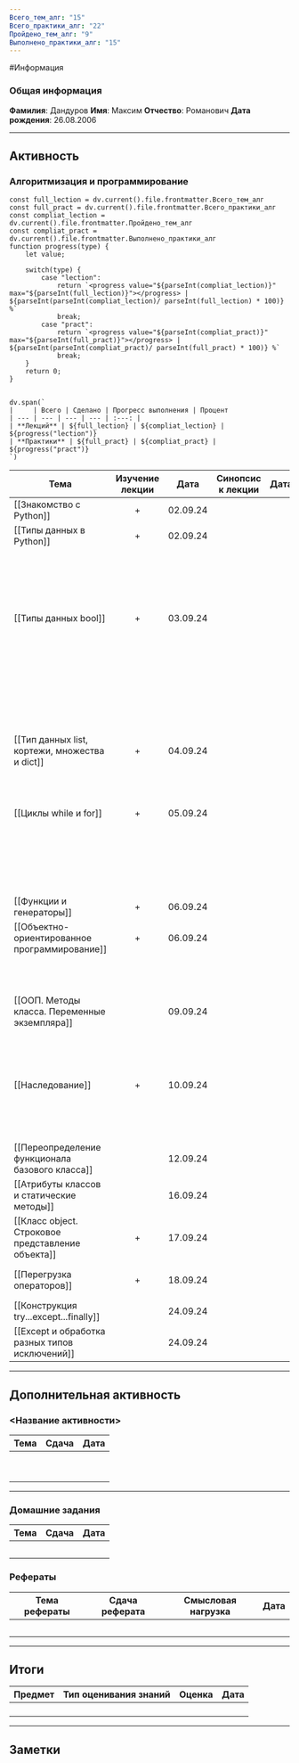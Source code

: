 ```yaml
---
Всего_тем_алг: "15"
Всего_практики_алг: "22"
Пройдено_тем_алг: "9"
Выполнено_практики_алг: "15"
---
```

#Информация
### Общая информация

**Фамилия**: Дандуров
**Имя**: Максим
**Отчество**: Романович
**Дата рождения**: 26.08.2006

---
## Активность
###  Алгоритмизация и программирование

```dataviewjs
const full_lection = dv.current().file.frontmatter.Всего_тем_алг
const full_pract = dv.current().file.frontmatter.Всего_практики_алг
const compliat_lection = dv.current().file.frontmatter.Пройдено_тем_алг
const compliat_pract = dv.current().file.frontmatter.Выполнено_практики_алг
function progress(type) {
    let value;
    
    switch(type) {
        case "lection": 
			return `<progress value="${parseInt(compliat_lection)}" max="${parseInt(full_lection)}"></progress> | ${parseInt(parseInt(compliat_lection)/ parseInt(full_lection) * 100)} %`
            break;
        case "pract":
			return `<progress value="${parseInt(compliat_pract)}" max="${parseInt(full_pract)}"></progress> | ${parseInt(parseInt(compliat_pract)/ parseInt(full_pract) * 100)} %`
            break;
    }
    return 0;
}


dv.span(`
|     | Всего | Сделано | Прогресс выполнения | Процент 
| --- | --- | --- | --- | :---: |
| **Лекций** | ${full_lection} | ${compliat_lection} | ${progress("lection")}
| **Практики** | ${full_pract} | ${compliat_pract} | ${progress("pract")}
`)
```

| Тема                                              | Изучение лекции | Дата     | Синопсис к лекции | Дата |                            Практика                            | Дата     |
| ------------------------------------------------- | :-------------: | -------- | :---------------: | ---- | :------------------------------------------------------------: | -------- |
| [[Знакомство с Python]]                           |        +        | 02.09.24 |                   |      |                    [[Задание. Калькулятор]]                    | 02.09.24 |
| [[Типы данных в Python]]                          |        +        | 02.09.24 |                   |      |                   [[Задание. Запись строк]]                    | 02.09.24 |
|                                                   |                 |          |                   |      |                   [[Задание. Вывод строки]]                    | 02.09.24 |
|                                                   |                 |          |                   |      |                [[Задание. Работа со строками]]                 | 04.09.24 |
| [[Типы данных bool]]                              |        +        | 03.09.24 |                   |      |              [[Задание. Условная конструкция if]]              | 03.04.24 |
|                                                   |                 |          |                   |      | [[Задание. Условная конструкция if с дополнительными блоками]] | 03.04.24 |
|                                                   |                 |          |                   |      |                [[Задание. Тернарные операторы]]                | 03.04.24 |
| [[Тип данных list, кортежи, множества и dict]]    |        +        | 04.09.24 |                   |      |                   [[Задание. Методы списка]]                   | 05.09.24 |
|                                                   |                 |          |                   |      |                      [[Задание. Словари]]                      | 05.09.24 |
| [[Циклы while и for]]                             |        +        | 05.09.24 |                   |      |                [[Задание. Квадрат целых чисел]]                | 05.09.24 |
|                                                   |                 |          |                   |      |                     [[Задание. Цикл for]]                      | 05.09.24 |
|                                                   |                 |          |                   |      |               [[Задание. Сумма квадратов чисел]]               | 05.09.24 |
| [[Функции и генераторы]]                          |        +        | 06.09.24 |                   |      |                  [[Задание. Первая функция]]                   | 12.09.24 |
| [[Объектно-ориентированное программирование]]     |        +        | 06.09.24 |                   |      |              [[Задание. Создание первого класса]]              |          |
|                                                   |                 |          |                   |      |                [[Задание. Создание класса ООП]]                |          |
| [[ООП. Методы класса. Переменные экземпляра]]     |                 | 09.09.24 |                   |      |             [[Задание. Улучшение первого класса]]              |          |
|                                                   |                 |          |                   |      |                 [[Задание. Интернет-магазин]]                  |          |
| [[Наследование]]                                  |        +        | 10.09.24 |                   |      |                [[Задание. Наследование класса]]                | 13.09.24 |
|                                                   |                 |          |                   |      |            [[Задание. Множественное наследование]]             |          |
| [[Переопределение функционала базового класса]]   |                 | 12.09.24 |                   |      |              [[Задание. Переопределение класса]]               |          |
| [[Атрибуты классов и статические методы]]         |                 | 16.09.24 |                   |      |                                                                |          |
| [[Класс object. Строковое представление объекта]] |        +        | 17.09.24 |                   |      |                                                                | 17.09.24 |
| [[Перегрузка операторов]]                         |        +        | 18.09.24 |                   |      |               [[Задание. Перегрузка операторов]]               | 19.09.24 |
| [[Конструкция try...except...finally]]            |                 | 24.09.24 |                   |      |                                                                |          |
| [[Except и обработка разных типов исключений]]    |                 | 24.09.24 |                   |      |                [[Задание. Создание исключений]]                |          |

---
## Дополнительная активность

### <Название активности>

| Тема | Сдача | Дата |
| ---- | :---: | :--: |
|      |       |      |
|      |       |      |
|      |       |      |
|      |       |      |
|      |       |      |
|      |       |      |
|      |       |      |
|      |       |      |
|      |       |      |

---
### Домашние задания 

| Тема | Сдача | Дата |
| ---- | :---: | ---- |
|      |       |      |
|      |       |      |
|      |       |      |
|      |       |      |
|      |       |      |

### Рефераты

| Тема рефераты | Сдача реферата | Смысловая нагрузка | Дата |
| ------------- | :------------: | :----------------: | :--: |
|               |                |                    |      |
|               |                |                    |      |
|               |                |                    |      |
|               |                |                    |      |
|               |                |                    |      |

---
## Итоги

| Предмет | Тип оценивания знаний | Оценка | Дата |
| ------- | :-------------------: | :----: | :--: |
|         |                       |        |      |
|         |                       |        |      |
|         |                       |        |      |
|         |                       |        |      |

---
## Заметки